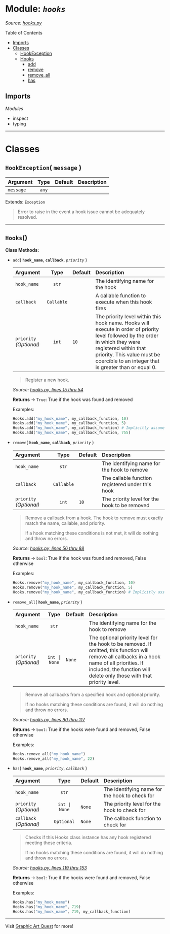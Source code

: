 # Module: _`hooks`_

_Source: [hooks.py](../../src/hooks.py)_


Table of Contents

- [Imports](#imports)
- [Classes](#classes)
    - [HookException](#class-hookexception)
    - [Hooks](#class-hooks)
        - [add](#class-hooksadd)
        - [remove](#class-hooksremove)
        - [remove_all](#class-hooksremove_all)
        - [has](#class-hookshas)

## Imports

*Modules*
- inspect
- typing

----

# Classes

## `HookException`( **`message`** )<a id='class-hookexception'></a>



|Argument |Type |Default | Description
|:---|:---:|:---|:---|
|`message` |`any` | | |



Extends: `Exception`

> Error to raise in the event a hook issue cannot be adequately resolved.


----

## `Hooks`()<a id='class-hooks'></a>



**Class Methods:**

- `add`( **`hook_name`**,  **`callback`**,  _`priority`_ )<a id='class-hooksadd'></a>
    
    
    
    |Argument |Type |Default | Description
    |:---|:---:|:---|:---|
    |`hook_name` |`str` | | The identifying name for the hook|
    |`callback` |`Callable` | | A callable function to execute when this hook fires|
    |`priority` _(Optional)_ |`int` |`10` | The priority level within this hook name. Hooks will execute in order of priority level followed by the order in which they were registered within that priority. This value must be coercible to an integer that is greater than or equal 0.|
    
    
    
    > Register a new hook.
    
    _Source: [hooks.py, lines 15 thru 54](../../src/hooks.py#L15-L54)_
    
    **Returns** -> `True`: True if the hook was found and removed
    
    Examples:
    
    ```python
    Hooks.add("my_hook_name", my_callback_function, 10) 
    Hooks.add("my_hook_name", my_callback_function, 5) 
    Hooks.add("my_hook_name", my_callback_function) # Implicitly assumes priority 10
    Hooks.add("my_hook_name", my_callback_function, 755) 
    ```
    
    
- `remove`( **`hook_name`**,  **`callback`**,  _`priority`_ )<a id='class-hooksremove'></a>
    
    
    
    |Argument |Type |Default | Description
    |:---|:---:|:---|:---|
    |`hook_name` |`str` | | The identifying name for the hook to remove|
    |`callback` |`Callable` | | The callable function registered under this hook|
    |`priority` _(Optional)_ |`int` |`10` | The priority level for the hook to be removed|
    
    
    
    > Remove a callback from a hook. The hook to remove must exactly match the name, callable, and priority.
    >
    > If a hook matching these conditions is not met, it will do nothing and throw no errors.
    
    _Source: [hooks.py, lines 56 thru 88](../../src/hooks.py#L56-L88)_
    
    **Returns** -> `bool`: True if the hook was found and removed, False otherwise
    
    Examples:
    
    ```python
    Hooks.remove("my_hook_name", my_callback_function, 10)
    Hooks.remove("my_hook_name", my_callback_function, 5)
    Hooks.remove("my_hook_name", my_callback_function) # Implicitly assumes priority 10
    ```
    
    
- `remove_all`( **`hook_name`**,  _`priority`_ )<a id='class-hooksremove_all'></a>
    
    
    
    |Argument |Type |Default | Description
    |:---|:---:|:---|:---|
    |`hook_name` |`str` | | The identifying name for the hook to remove|
    |`priority` _(Optional)_ |`int \| None` |`None` | The optional priority level for the hook to be removed. If omitted, this function will remove all callbacks in a hook name of all priorities. If included, the function will delete only those with that priority level.|
    
    
    
    > Remove all callbacks from a specified hook and optional priority.
    >
    > If no hooks matching these conditions are found, it will do nothing and throw no errors.
    
    _Source: [hooks.py, lines 90 thru 117](../../src/hooks.py#L90-L117)_
    
    **Returns** -> `bool`: True if the hooks were found and removed, False otherwise
    
    Examples:
    
    ```python
    Hooks.remove_all("my_hook_name")
    Hooks.remove_all("my_hook_name", 22)
    ```
    
    
- `has`( **`hook_name`**,  _`priority`_,  _`callback`_ )<a id='class-hookshas'></a>
    
    
    
    |Argument |Type |Default | Description
    |:---|:---:|:---|:---|
    |`hook_name` |`str` | | The identifying name for the hook to check for|
    |`priority` _(Optional)_ |`int \| None` |`None` | The priority level for the hook to check for|
    |`callback` _(Optional)_ |`Optional` |`None` | The callback function to check for|
    
    
    
    > Checks if this Hooks class instance has any hook registered meeting these criteria.
    >
    > If no hooks matching these conditions are found, it will do nothing and throw no errors.
    
    _Source: [hooks.py, lines 119 thru 153](../../src/hooks.py#L119-L153)_
    
    **Returns** -> `bool`: True if the hooks were found and removed, False otherwise
    
    Examples:
    
    ```python
    Hooks.has("my_hook_name")
    Hooks.has("my_hook_name", 719)
    Hooks.has("my_hook_name", 719, my_callback_function)
    ```
    
    

----

Visit [Graphic Art Quest](https://www.GraphicArtQuest.com) for more!